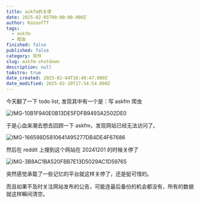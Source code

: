 ```yaml
---
title: askfm的关停
date: 2025-02-05T00:00:00.000Z
author: KazooTTT
tags:
  - askfm
  - 爬虫
finished: false
published: false
category: 软件
slug: askfm-shutdown
description: null
toAstro: true
date_created: 2025-02-04T16:48:47.000Z
date_modified: 2025-02-19T17:54:54.000Z
---
```


今天翻了一下 todo list, 发现其中有一个是：写 askfm 爬虫

![IMG-10B1F940E0B13DE5FDFB9493A2502DE0](<https://pictures.kazoottt.top/2025/02/20250205-IMG-10B1F940E0B13DE5FDFB9493A2502DE0.png>)

于是心血来潮去想去回顾一下 askfm，发现网站已经无法访问了。

![IMG-166598D5810641495277DB4DE4F67686](<https://pictures.kazoottt.top/2025/02/20250205-IMG-166598D5810641495277DB4DE4F67686.png>)

然后在 reddit 上搜到这个网站在 20241201 的时候关停了

![IMG-3B8AC1BA520FBB7E13D5029AC1D59765](<https://pictures.kazoottt.top/2025/02/20250205-IMG-3B8AC1BA520FBB7E13D5029AC1D59765.png>)

突然感觉承载了一些记忆的平台就这样关停了，还是挺可惜的。

而且如果不及时关注网站发布的公告，可能连最后备份的机会都没有，所有的数据就这样瞬间清空。
